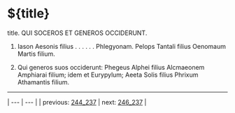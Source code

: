 # ${title}

title. QUI SOCEROS ET GENEROS OCCIDERUNT.



1. Iason Aesonis filius . . . . . . Phlegyonam. Pelops Tantali filius Oenomaum Martis filium.



2. Qui generos suos occiderunt: Phegeus Alphei filius Alcmaeonem Amphiarai filium; idem et Eurypylum; Aeeta Solis filius Phrixum Athamantis filium.



---

| --- | --- |
| previous: [244_237](../244_237/) | next: [246_237](../246_237/) |